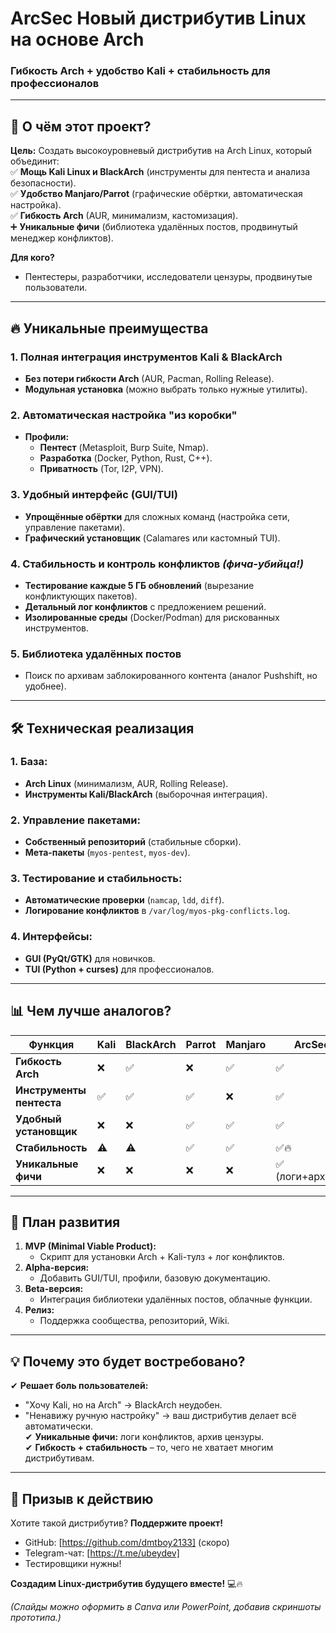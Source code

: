 # **ArcSec Новый дистрибутив Linux на основе Arch**  
### **Гибкость Arch + удобство Kali + стабильность для профессионалов**  

---

## **📌 О чём этот проект?**  
**Цель:** Создать высокоуровневый дистрибутив на Arch Linux, который объединит:  
✅ **Мощь Kali Linux и BlackArch** (инструменты для пентеста и анализа безопасности).  
✅ **Удобство Manjaro/Parrot** (графические обёртки, автоматическая настройка).  
✅ **Гибкость Arch** (AUR, минимализм, кастомизация).  
➕ **Уникальные фичи** (библиотека удалённых постов, продвинутый менеджер конфликтов).  

**Для кого?**  
- Пентестеры, разработчики, исследователи цензуры, продвинутые пользователи.  

---

## **🔥 Уникальные преимущества**  

### **1. Полная интеграция инструментов Kali & BlackArch**  
- **Без потери гибкости Arch** (AUR, Pacman, Rolling Release).  
- **Модульная установка** (можно выбрать только нужные утилиты).  

### **2. Автоматическая настройка "из коробки"**  
- **Профили:**  
  - **Пентест** (Metasploit, Burp Suite, Nmap).  
  - **Разработка** (Docker, Python, Rust, C++).  
  - **Приватность** (Tor, I2P, VPN).  

### **3. Удобный интерфейс (GUI/TUI)**  
- **Упрощённые обёртки** для сложных команд (настройка сети, управление пакетами).  
- **Графический установщик** (Calamares или кастомный TUI).  

### **4. Стабильность и контроль конфликтов** *(фича-убийца!)*  
- **Тестирование каждые 5 ГБ обновлений** (вырезание конфликтующих пакетов).  
- **Детальный лог конфликтов** с предложением решений.  
- **Изолированные среды** (Docker/Podman) для рискованных инструментов.  

### **5. Библиотека удалённых постов**  
- Поиск по архивам заблокированного контента (аналог Pushshift, но удобнее).  

---

## **🛠 Техническая реализация**  

### **1. База:**  
- **Arch Linux** (минимализм, AUR, Rolling Release).  
- **Инструменты Kali/BlackArch** (выборочная интеграция).  

### **2. Управление пакетами:**  
- **Собственный репозиторий** (стабильные сборки).  
- **Мета-пакеты** (`myos-pentest`, `myos-dev`).  

### **3. Тестирование и стабильность:**  
- **Автоматические проверки** (`namcap`, `ldd`, `diff`).  
- **Логирование конфликтов** в `/var/log/myos-pkg-conflicts.log`.  

### **4. Интерфейсы:**  
- **GUI (PyQt/GTK)** для новичков.  
- **TUI (Python + curses)** для профессионалов.  

---

## **📊 Чем лучше аналогов?**  

| **Функция**               | **Kali** | **BlackArch** | **Parrot** | **Manjaro** | **ArcSec** |  
|---------------------------|----------|---------------|------------|-------------|---------------|  
| **Гибкость Arch**         | ❌        | ✅             | ❌          | ✅           | ✅             |  
| **Инструменты пентеста**  | ✅        | ✅             | ✅          | ❌           | ✅             |  
| **Удобный установщик**    | ❌        | ❌             | ✅          | ✅           | ✅             |  
| **Стабильность**          | ⚠️        | ⚠️             | ✅          | ✅           | ✅🔥           |  
| **Уникальные фичи**       | ❌        | ❌             | ❌          | ❌           | ✅ (логи+архивы)|  

---

## **🚀 План развития**  

1. **MVP (Minimal Viable Product):**  
   - Скрипт для установки Arch + Kali-тулз + лог конфликтов.  
2. **Alpha-версия:**  
   - Добавить GUI/TUI, профили, базовую документацию.  
3. **Beta-версия:**  
   - Интеграция библиотеки удалённых постов, облачные функции.  
4. **Релиз:**  
   - Поддержка сообщества, репозиторий, Wiki.  

---

## **💡 Почему это будет востребовано?**  
✔ **Решает боль пользователей:**  
   - "Хочу Kali, но на Arch" → BlackArch неудобен.  
   - "Ненавижу ручную настройку" → ваш дистрибутив делает всё автоматически.  
✔ **Уникальные фичи:** логи конфликтов, архив цензуры.  
✔ **Гибкость + стабильность** – то, чего не хватает многим дистрибутивам.  

---

## **📢 Призыв к действию**  
Хотите такой дистрибутив? **Поддержите проект!**  
- GitHub: [https://github.com/dmtboy2133] (скоро)  
- Telegram-чат: [https://t.me/ubeydev]  
- Тестировщики нужны!  

**Создадим Linux-дистрибутив будущего вместе!** 💻🔥  

*(Слайды можно оформить в Canva или PowerPoint, добавив скриншоты прототипа.)*
